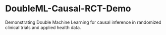 # DoubleML-Causal-RCT-Demo
Demonstrating Double Machine Learning for causal inference in randomized clinical trials and applied health data.
